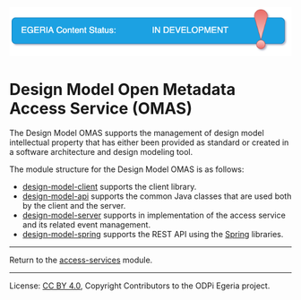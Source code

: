 <!-- SPDX-License-Identifier: CC-BY-4.0 -->
<!-- Copyright Contributors to the ODPi Egeria project. -->

![InDev](../../../open-metadata-publication/website/images/egeria-content-status-in-development.png#pagewidth)

# Design Model Open Metadata Access Service (OMAS)

The Design Model OMAS supports the management of design model intellectual
property that has either been provided as standard or created in a
software architecture and design modeling tool.

The module structure for the Design Model OMAS is as follows:

* [design-model-client](design-model-client) supports the client library.
* [design-model-api](design-model-api) supports the common Java classes that are used both by the client and the server.
* [design-model-server](design-model-server) supports in implementation of the access service and its related event management.
* [design-model-spring](design-model-spring) supports the REST API using the [Spring](../../../developer-resources/Spring.md) libraries.


----
Return to the [access-services](..) module.

----
License: [CC BY 4.0](https://creativecommons.org/licenses/by/4.0/),
Copyright Contributors to the ODPi Egeria project.

